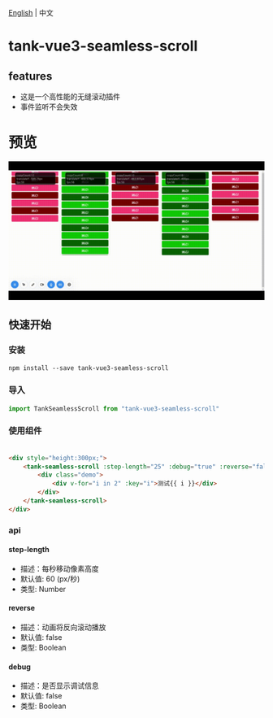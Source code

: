 [English](README.md) | 中文

# tank-vue3-seamless-scroll


## features

* 这是一个高性能的无缝滚动插件
* 事件监听不会失效


# 预览

![](demo.gif)

## 快速开始

### 安装

```shell
npm install --save tank-vue3-seamless-scroll
```

### 导入

```js
import TankSeamlessScroll from "tank-vue3-seamless-scroll"
```

### 使用组件

```html

<div style="height:300px;">
    <tank-seamless-scroll :step-length="25" :debug="true" :reverse="false">
        <div class="demo">
            <div v-for="i in 2" :key="i">测试{{ i }}</div>
        </div>
    </tank-seamless-scroll>
</div>
```

### api

#### step-length

* 描述：每秒移动像素高度
* 默认值: 60 (px/秒)
* 类型: Number

#### reverse

* 描述：动画将反向滚动播放
* 默认值: false
* 类型: Boolean

#### debug

* 描述：是否显示调试信息
* 默认值: false
* 类型: Boolean



